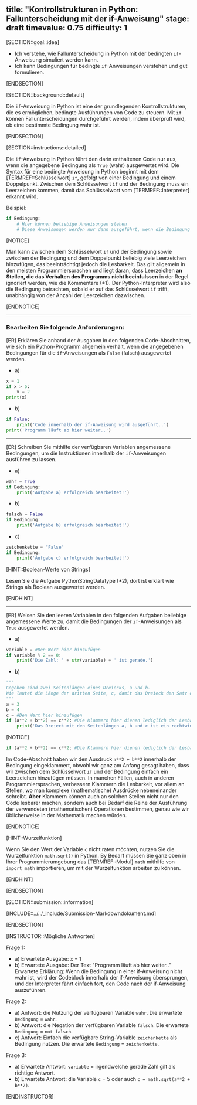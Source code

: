 title: "Kontrollstrukturen in Python: Fallunterscheidung mit der if-Anweisung"
stage: draft
timevalue: 0.75
difficulty: 1
---
<!-- 
Referenzierte Aufgaben sind noch in Bearbeitung
assumes: PythonComments
requires: PythonBooleans
-->
<!--
noch in Bearbeitung
*1: link to comments article
*2: link to strings datatype artikel
-->
[SECTION::goal::idea]

- Ich verstehe, wie Fallunterscheidung in Python mit der bedingten `if`-Anweisung simuliert werden kann.
- Ich kann Bedingungen für bedingte `if`-Anweisungen verstehen und gut formulieren.

[ENDSECTION]

[SECTION::background::default]

Die `if`-Anweisung in Python ist eine der grundlegenden Kontrollstrukturen, die es ermöglichen, bedingte Ausführungen von Code zu steuern. Mit `if` können Fallunterscheidungen durchgeführt werden, indem überprüft wird, ob eine bestimmte Bedingung wahr ist.

[ENDSECTION]

[SECTION::instructions::detailed]

Die `if`-Anweisung in Python führt den darin enthaltenen Code nur aus, wenn die angegebene Bedingung als `True` (wahr) ausgewertet wird.
Die Syntax für eine bedingte Anweisung in Python beginnt mit dem [TERMREF::Schlüsselwort] `if`, gefolgt von einer Bedingung und einem Doppelpunkt. Zwischen dem Schlüsselwort `if` und der Bedingung muss ein Leerzeichen kommen, damit das Schlüsselwort vom [TERMREF::Interpreter] erkannt wird.

Beispiel:
```python
if Bedingung:
    # Hier können beliebige Anweisungen stehen
    # Diese Anweisungen werden nur dann ausgeführt, wenn die Bedingung wahr ist
```

[NOTICE]

Man kann zwischen dem Schlüsselwort `if` und der Bedingung sowie zwischen der Bedingung und dem Doppelpunkt beliebig viele Leerzeichen hinzufügen, das beeinträchtigt jedoch die Lesbarkeit. Das gilt allgemein in den meisten Programmiersprachen und liegt daran, dass Leerzeichen **an Stellen, die das Verhalten des Programms nicht beeinfulssen** in der Regel ignoriert werden, wie die Kommentare (*1). Der Python-Interpreter wird also die Bedingung betrachten, sobald er auf das Schlüsselwort `if` trifft, unabhängig von der Anzahl der Leerzeichen dazwischen.

[ENDNOTICE]
 
---

### Bearbeiten Sie folgende Anforderungen:

[ER] Erklären Sie anhand der Ausgaben in den folgenden Code-Abschnitten, wie sich ein Python-Programm allgemein verhält, wenn die angegebenen Bedingungen für die `if`-Anweisungen als `False` (falsch) ausgewertet werden.

- a) 
```python
x = 1
if x > 5:
    x = 2
print(x)
```
- b) 
```python
if False:
    print('Code innerhalb der if-Anweisung wird ausgeführt..')
print('Programm läuft ab hier weiter..')
```
---

[ER] Schreiben Sie mithilfe der verfügbaren Variablen angemessene Bedingungen, um die Instruktionen innerhalb der `if`-Anweisungen ausführen zu lassen.

- a) 
```python
wahr = True
if Bedingung:
    print('Aufgabe a) erfolgreich bearbeitet!')
```
- b) 
```python
falsch = False
if Bedingung:
    print('Aufgabe b) erfolgreich bearbeitet!')
```
- c) 
```python
zeichenkette = "False"
if Bedingung:
    print('Aufgabe c) erfolgreich bearbeitet!')
```

[HINT::Boolean-Werte von Strings]

Lesen Sie die Aufgabe PythonStringDatatype (*2), dort ist erklärt wie Strings als Boolean ausgewertet werden.

[ENDHINT]

---

[ER] Weisen Sie den leeren Variablen in den folgenden Aufgaben beliebige angemessene Werte zu, damit die Bedingungen der `if`-Anweisungen als `True` ausgewertet werden. 

- a) 
```python
variable = #Den Wert hier hinzufügen
if variable % 2 == 0:
    print('Die Zahl: ' + str(variable) + ' ist gerade.')
```
- b) 
```python
"""
Gegeben sind zwei Seitenlängen eines Dreiecks, a und b. 
Wie lautet die Länge der dritten Seite, c, damit das Dreieck den Satz des Pythagoras erfüllt?
"""
a = 3
b = 4
c = #Den Wert hier hinzufügen
if (a**2 + b**2) == c**2: #Die Klammern hier dienen lediglich der Lesbarkeit
    print('Das Dreieck mit den Seitenlängen a, b und c ist ein rechtwinkliges Dreieck.')
```

[NOTICE]

```python
if (a**2 + b**2) == c**2: #Die Klammern hier dienen lediglich der Lesbarkeit
```
Im Code-Abschnitt haben wir den Ausdruck `a**2 + b**2` innerhalb der Bedingung eingeklammert, obwohl wir ganz am Anfang gesagt haben, dass wir zwischen dem Schlüsselwort `if` und der Bedingung einfach ein Leerzeichen hinzufügen müssen. In manchen Fällen, auch in anderen Programmiersprachen, verbessern Klammern die Lesbarkeit, vor allem an Stellen, wo man komplexe (mathematische) Ausdrücke nebeneinander schreibt. **Aber** Klammern können auch an solchen Stellen nicht nur den Code lesbarer machen, sondern auch bei Bedarf die Reihe der Ausführung der verwendeten (mathematischen) Operationen bestimmen, genau wie wir üblicherweise in der Mathematik machen würden. 

[ENDNOTICE]

[HINT::Wurzelfunktion]

Wenn Sie den Wert der Variable `c` nicht raten möchten, nutzen Sie die Wurzelfunktion `math.sqrt()` in Python. By Bedarf müssen Sie ganz oben in Ihrer Programmierumgebung das [TERMREF::Modul] `math` mithilfe von `import math` importieren, um mit der Wurzelfunktion arbeiten zu können.

[ENDHINT]

[ENDSECTION]

[SECTION::submission::information]

[INCLUDE::../../_include/Submission-Markdowndokument.md]

[ENDSECTION]

[INSTRUCTOR::Mögliche Antworten]

Frage 1:  
- a) Erwartete Ausgabe: x = 1  
- b) Erwartete Ausgabe: Der Text "Programm läuft ab hier weiter.."  
Erwartete Erklärung:
Wenn die Bedingung in einer if-Anweisung nicht wahr ist, wird der Codeblock innerhalb der if-Anweisung übersprungen, und der Interpreter fährt einfach fort, den Code nach der if-Anweisung auszuführen.

Frage 2:  
- a) Antwort: die Nutzung der verfügbaren Variable `wahr`. Die erwartete `Bedingung` = `wahr`.  
- b) Antwort: die Negation der verfügbaren Variable `falsch`. Die erwartete `Bedingung` = `not falsch`.  
- c) Antwort: Einfach die verfügbare String-Variable `zeichenkette` als Bedingung nutzen. Die erwartete `Bedingung` = 
`zeichenkette`.

Frage 3:  
- a) Erwartete Antwort: `variable` = irgendwelche gerade Zahl gilt als richtige Antwort.  
- b) Erwartete Antwort: die Variable `c` = 5 oder auch `c = math.sqrt(a**2 + b**2)`.

[ENDINSTRUCTOR]
